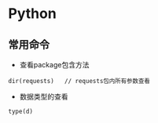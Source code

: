 # Python

## 常用命令
* 查看package包含方法
```
dir(requests)   // requests包内所有参数查看
```

* 数据类型的查看
```
type(d)
```

